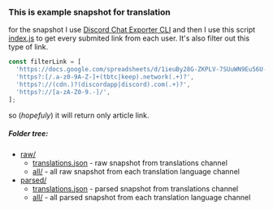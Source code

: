 ### This is example snapshot for translation

for the snapshot I use [Discord Chat Exporter CLI](https://github.com/Tyrrrz/DiscordChatExporter)
and then I use this script [index.js](/index.js) to get every submited link from each user.
It's also filter out this type of link.
```JavaScript
const filterLink = [
  'https://docs.google.com/spreadsheets/d/1ieuBy28G-ZKPLV-7SUuWN9Eu56U-xw4Z1t2JrpEClfc/.+',
  'https?:[/.a-z0-9A-Z-]+(tbtc|keep).network(.+)?',
  'https?://(cdn.)?(discordapp|discord).com(.+)?',
  'https?://[a-zA-Z0-9.-]/',
];
```
so (_hopefuly_) it will return only article link.

##### Folder tree:
- [raw/](https://github.com/0wx/keep-article/tree/master/snapshot/1602373715180/raw) 
  - [translations.json](https://github.com/0wx/keep-article/tree/master/snapshot/1602373715180/raw/translations.json) - raw snapshot from translations channel
  - [all/](/raw/all) - all raw snapshot from each translation language channel
- [parsed/](https://github.com/0wx/keep-article/tree/master/snapshot/1602373715180/parsed)
  - [translations.json](https://github.com/0wx/keep-article/tree/master/snapshot/1602373715180/parsed/translations.json) - parsed snapshot from translations channel
  - [all/](https://github.com/0wx/keep-article/tree/master/snapshot/1602373715180/parsed/all) - all parsed snapshot from each translation language channel